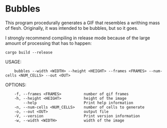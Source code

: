 # Bubbles

This program procedurally generates a GIF that resembles a writhing mass
of flesh. Originally, it was intended to be bubbles, but so it goes. 

I strongly recommend compiling in release mode because of the large amount
of processing that has to happen:
```
cargo build --release
```

USAGE:
```
    bubbles --width <WIDTH> --height <HEIGHT> --frames <FRAMES> --num-cells <NUM_CELLS> --out <OUT>
```

OPTIONS:
```
    -f, --frames <FRAMES>          number of gif frames
    -h, --height <HEIGHT>          height of the image
        --help                     Print help information
    -n, --num-cells <NUM_CELLS>    number of cells to generate
    -o, --out <OUT>                output file
    -V, --version                  Print version information
    -w, --width <WIDTH>            width of the image
```
